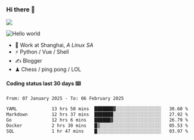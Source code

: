 ### Hi there 👋
![](https://komarev.com/ghpvc/?username=Xuhandsome)


<img src="https://github-readme-stats.vercel.app/api?username=XuHandsome&show_icons=true&theme=merko" alt="Hello world">

<br/>

- 🍻  Work at Shanghai, _A Linux SA_
- ⚡  Python / Vue / Shell
- ✍️  Blogger
- ♟  Chess / ping pong / LOL

#### Coding status last 30 days ⌨️

<!--START_SECTION:waka-->

```txt
From: 07 January 2025 - To: 06 February 2025

YAML             13 hrs 50 mins  ███████▓░░░░░░░░░░░░░░░░░   30.60 %
Markdown         12 hrs 37 mins  ███████░░░░░░░░░░░░░░░░░░   27.92 %
Go               12 hrs 6 mins   ██████▓░░░░░░░░░░░░░░░░░░   26.79 %
Docker           2 hrs 30 mins   █▒░░░░░░░░░░░░░░░░░░░░░░░   05.53 %
SQL              1 hr 47 mins    █░░░░░░░░░░░░░░░░░░░░░░░░   03.97 %
```

<!--END_SECTION:waka-->
